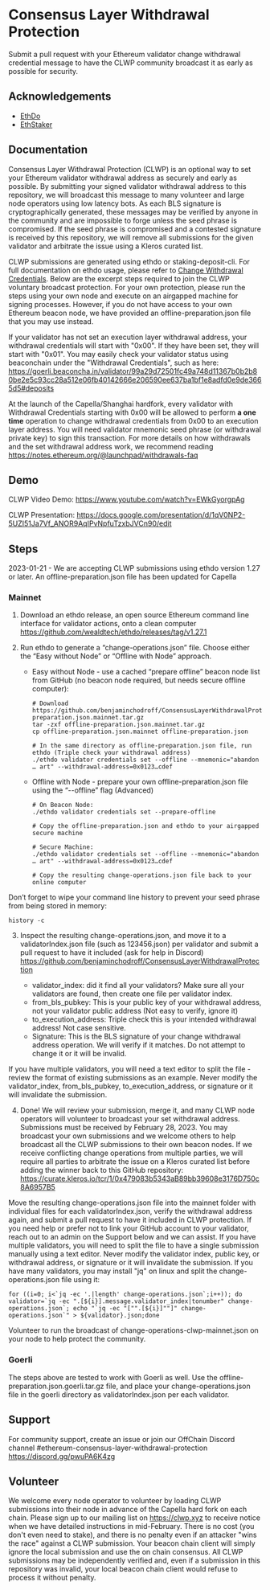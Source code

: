 
# Consensus Layer Withdrawal Protection

Submit a pull request with your Ethereum validator change withdrawal credential message to have the CLWP community broadcast it as early as possible for security.

## Acknowledgements

 - [EthDo](https://github.com/wealdtech/ethdo)
 - [EthStaker](https://ethstaker.cc/)

## Documentation

Consensus Layer Withdrawal Protection (CLWP) is an optional way to set your Ethereum validator withdrawal address as securely and early as possible. By submitting your signed validator withdrawal address to this repository, we will broadcast this message to many volunteer and large node operators using low latency bots. As each BLS signature is cryptographically generated, these messages may be verified by anyone in the community and are impossible to forge unless the seed phrase is compromised. If the seed phrase is compromised and a contested signature is received by this repository, we will remove all submissions for the given validator and arbitrate the issue using a Kleros curated list. 

CLWP submissions are generated using ethdo or staking-deposit-cli. For full documentation on ethdo usage, please refer to [Change Withdrawal Credentials](https://github.com/wealdtech/ethdo/blob/master/docs/changingwithdrawalcredentials.md). Below are the excerpt steps required to join the CLWP voluntary broadcast protection. For your own protection, please run the steps using your own node and execute on an airgapped machine for signing processes. However, if you do not have access to your own Ethereum beacon node, we have provided an offline-preparation.json file that you may use instead. 

If your validator has not set an execution layer withdrawal address, your withdrawal credentials will start with "0x00". If they have been set, they will start with "0x01". You may easily check your validator status using beaconchain under the "Withdrawal Credentials", such as here:
https://goerli.beaconcha.in/validator/99a29d72501fc49a748d11367b0b2b80be2e5c93cc28a512e06fb40142666e206590ee637ba1bf1e8adfd0e9de3665d5#deposits

At the launch of the Capella/Shanghai hardfork, every validator with Withdrawal Credentials starting with 0x00 will be allowed to perform **a one time** operation to change withdrawal credentials from 0x00 to an execution layer address. You will need validator mnemonic seed phrase (or withdrawal private key) to sign this transaction. For more details on how withdrawals and the set withdrawal address work, we recommend reading https://notes.ethereum.org/@launchpad/withdrawals-faq

## Demo

CLWP Video Demo: https://www.youtube.com/watch?v=EWkGyorgpAg

CLWP Presentation: https://docs.google.com/presentation/d/1qV0NP2-5UZI51Ja7Vf_ANOR9AqIPvNpfuTzxbJVCn90/edit

## Steps

2023-01-21 - We are accepting CLWP submissions using ethdo version 1.27 or later. An offline-preparation.json file has been updated for Capella

### Mainnet

1. Download an ethdo release, an open source Ethereum command line interface for validator actions, onto a clean computer
https://github.com/wealdtech/ethdo/releases/tag/v1.27.1 
2. Run  ethdo to generate a “change-operations.json” file. Choose either the “Easy without Node” or “Offline with Node” approach.

    * Easy without Node - use a cached “prepare offline” beacon node list from GitHub (no beacon node required, but needs secure offline computer):
     
        ```
        # Download https://github.com/benjaminchodroff/ConsensusLayerWithdrawalProtection/blob/main/offline-preparation.json.mainnet.tar.gz 
        tar -zxf offline-preparation.json.mainnet.tar.gz
        cp offline-preparation.json.mainnet offline-preparation.json

        # In the same directory as offline-preparation.json file, run ethdo (Triple check your withdrawal address)
        ./ethdo validator credentials set --offline --mnemonic="abandon … art" --withdrawal-address=0x0123…cdef
        ```

    * Offline with Node - prepare your own offline-preparation.json file using the “--offline” flag (Advanced)
     
        ```
        # On Beacon Node: 
        ./ethdo validator credentials set --prepare-offline
        
        # Copy the offline-preparation.json and ethdo to your airgapped secure machine
        
        # Secure Machine: 
        ./ethdo validator credentials set --offline --mnemonic="abandon … art" --withdrawal-address=0x0123…cdef
        
        # Copy the resulting change-operations.json file back to your online computer
        ```

Don’t forget to wipe your command line history to prevent your seed phrase from being stored in memory:

```
history -c
```

3. Inspect the resulting change-operations.json, and move it to a validatorIndex.json file (such as 123456.json) per validator and submit a pull request to have it included (ask for help in Discord) https://github.com/benjaminchodroff/ConsensusLayerWithdrawalProtection

    * validator_index: did it find all your validators? Make sure all your validators are found, then create one file per validator index. 
    * from_bls_pubkey: This is your public key of your withdrawal address, not your validator public address (Not easy to verify, ignore it)
    * to_execution_address: Triple check this is your intended withdrawal address! Not case sensitive. 
    * Signature: This is the BLS signature of your change withdrawal address operation. We will verify if it matches. Do not attempt to change it or it will be invalid.

If you have multiple validators, you will need a text editor to split the file - review the format of existing submissions as an example.
Never modify the validator_index, from_bls_pubkey, to_execution_address, or signature or it will invalidate the submission. 

4. Done! We will review your submission, merge it, and many CLWP node operators will volunteer to broadcast your set withdrawal address. Submissions must be received by February 28, 2023. You may broadcast your own submissions and we welcome others to help broadcast all the CLWP submissions to their own beacon nodes. If we receive conflicting change operations from multiple parties, we will require all parties to arbitrate the issue on a Kleros curated list before adding the winner back to this GitHub repository:
https://curate.kleros.io/tcr/1/0x479083b5343aB89bb39608e3176D750c8A6957B5

Move the resulting change-operations.json file into the mainnet folder with individual files for each validatorIndex.json, verify the withdrawal address again, and submit a pull request to have it included in CLWP protection. If you need help or prefer not to link your GitHub account to your validator, reach out to an admin on the Support below and we can assist. If you have multiple validators, you will need to split the file to have a single submission manually using a text editor. Never modify the validator index, public key, or withdrawal address, or signature or it will invalidate the submission. If you have many validators, you may install "jq" on linux and split the change-operations.json file using it:

```
for ((i=0; i<`jq -ec '.|length' change-operations.json`;i++)); do validator=`jq -ec ".[${i}].message.validator_index|tonumber" change-operations.json`; echo "`jq -ec "["".[${i}]""]" change-operations.json`" > ${validator}.json;done
``` 
 
Volunteer to run the broadcast of change-operations-clwp-mainnet.json on your node to help protect the community.  

### Goerli

The steps above are tested to work with Goerli as well. Use the offline-preparation.json.goerli.tar.gz file, and place your change-operations.json file in the goerli directory as validatorIndex.json per each validator. 


## Support

For community support, create an issue or join our OffChain Discord channel #ethereum-consensus-layer-withdrawal-protection https://discord.gg/pwuPA6K4zg

## Volunteer

We welcome every node operator to volunteer by loading CLWP submissions into their node in advance of the Capella hard fork on each chain. Please sign up to our mailing list on https://clwp.xyz to receive notice when we have detailed instructions in mid-February. There is no cost (you don't even need to stake), and there is no penalty even if an attacker "wins the race" against a CLWP submission. Your beacon chain client will simply ignore the local submission and use the on chain consensus. All CLWP submissions may be independently verified and, even if a submission in this repository was invalid, your local beacon chain client would refuse to process it without penalty. 
